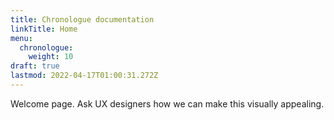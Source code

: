 ```yaml
---
title: Chronologue documentation
linkTitle: Home
menu:
  chronologue:
    weight: 10
draft: true
lastmod: 2022-04-17T01:00:31.272Z
---
```


Welcome page.
Ask UX designers how we can make this visually appealing.